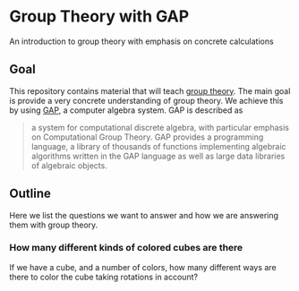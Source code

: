 # Group Theory with GAP
An introduction to group theory with emphasis on concrete calculations

## Goal
This repository contains material that will teach
[group theory][wikipedia.group-theory]. The main goal is provide a very concrete
understanding of group theory. We achieve this by using [GAP][gap], a computer
algebra system. GAP is described as 

> a system for computational discrete algebra, with particular emphasis on
> Computational Group Theory. GAP provides a programming language, a library of
> thousands of functions implementing algebraic algorithms written in the GAP
> language as well as large data libraries of algebraic objects. 

## Outline
Here we list the questions we want to answer and how we are answering them with
group theory.

### How many different kinds of colored cubes are there
If we have a cube, and a number of colors, how many different ways are there to
color the cube taking rotations in account?

[wikipedia.group-theory]: https://en.wikipedia.org/wiki/Group_theory
[gap]: http://www.gap-system.org/
